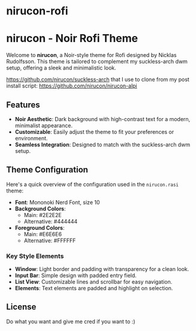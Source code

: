 # nirucon-rofi

# nirucon - Noir Rofi Theme

Welcome to **nirucon**, a Noir-style theme for Rofi designed by Nicklas Rudolfsson. This theme is tailored to complement my suckless-arch dwm setup, offering a sleek and minimalistic look.

https://github.com/nirucon/suckless-arch that I use to clone from my post install script: https://github.com/nirucon/nirucon-alpi

## Features

- **Noir Aesthetic**: Dark background with high-contrast text for a modern, minimalist appearance.
- **Customizable**: Easily adjust the theme to fit your preferences or environment.
- **Seamless Integration**: Designed to match with the suckless-arch dwm setup.

## Theme Configuration

Here's a quick overview of the configuration used in the `nirucon.rasi` theme:

- **Font**: Mononoki Nerd Font, size 10
- **Background Colors**: 
  - Main: #2E2E2E
  - Alternative: #444444
- **Foreground Colors**:
  - Main: #E6E6E6
  - Alternative: #FFFFFF

### Key Style Elements

- **Window**: Light border and padding with transparency for a clean look.
- **Input Bar**: Simple design with padded entry field.
- **List View**: Customizable lines and scrollbar for easy navigation.
- **Elements**: Text elements are padded and highlight on selection.

## License

Do what you want and give me cred if you want to :)
